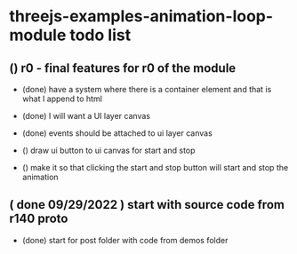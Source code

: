 # threejs-examples-animation-loop-module todo list

## () r0 - final features for r0 of the module
* (done) have a system where there is a container element and that is what I append to html
* (done) I will want a UI layer canvas
* (done) events should be attached to ui layer canvas

* () draw ui button to ui canvas for start and stop
* () make it so that clicking the start and stop button will start and stop the animation

## ( done 09/29/2022 ) start with source code from r140 proto
* (done) start for post folder with code from demos folder